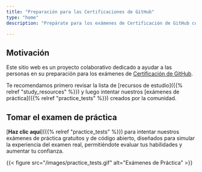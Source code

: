 ```yaml
---
title: "Preparación para las Certificaciones de GitHub"
type: "home"
description: "Prepárate para los exámenes de Certificación de GitHub con exámenes de práctica gratuitos. ¡No son copias de preguntas reales, sino un conjunto de preguntas creadas por la comunidad para los exámenes de GitHub Actions, GitHub Administration, GitHub Advanced Security y GitHub Foundations!"

---
```


## Motivación

Este sitio web es un proyecto colaborativo dedicado a ayudar a las personas en su preparación para los exámenes de [Certificación de GitHub](https://resources.github.com/learn/certifications/).

Te recomendamos primero revisar la lista de [recursos de estudio]({{% relref "study_resources" %}}) y luego intentar nuestros [exámenes de práctica]({{% relref "practice_tests" %}}) creados por la comunidad.


## Tomar el examen de práctica


[**Haz clic aquí**]({{% relref "practice_tests" %}}) para intentar nuestros exámenes de práctica gratuitos y de código abierto, diseñados para simular la experiencia del examen real, permitiéndote evaluar tus habilidades y aumentar tu confianza.

{{< figure src="/images/practice_tests.gif" alt="Exámenes de Práctica" >}}
